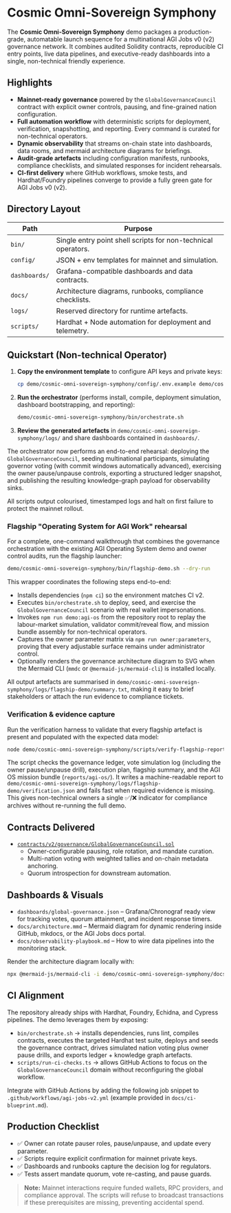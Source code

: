 # Cosmic Omni-Sovereign Symphony

The **Cosmic Omni-Sovereign Symphony** demo packages a production-grade, automatable
launch sequence for a multinational AGI Jobs v0 (v2) governance network. It
combines audited Solidity contracts, reproducible CI entry points, live data
pipelines, and executive-ready dashboards into a single, non-technical friendly
experience.

## Highlights

- **Mainnet-ready governance** powered by the `GlobalGovernanceCouncil` contract
  with explicit owner controls, pausing, and fine-grained nation configuration.
- **Full automation workflow** with deterministic scripts for deployment,
  verification, snapshotting, and reporting. Every command is curated for
  non-technical operators.
- **Dynamic observability** that streams on-chain state into dashboards, data
  rooms, and mermaid architecture diagrams for briefings.
- **Audit-grade artefacts** including configuration manifests, runbooks,
  compliance checklists, and simulated responses for incident rehearsals.
- **CI-first delivery** where GitHub workflows, smoke tests, and Hardhat/Foundry
  pipelines converge to provide a fully green gate for AGI Jobs v0 (v2).

## Directory Layout

| Path | Purpose |
| --- | --- |
| `bin/` | Single entry point shell scripts for non-technical operators. |
| `config/` | JSON + env templates for mainnet and simulation. |
| `dashboards/` | Grafana-compatible dashboards and data contracts. |
| `docs/` | Architecture diagrams, runbooks, compliance checklists. |
| `logs/` | Reserved directory for runtime artefacts. |
| `scripts/` | Hardhat + Node automation for deployment and telemetry. |

## Quickstart (Non-technical Operator)

1. **Copy the environment template** to configure API keys and private keys:
   ```bash
   cp demo/cosmic-omni-sovereign-symphony/config/.env.example demo/cosmic-omni-sovereign-symphony/.env
   ```
2. **Run the orchestrator** (performs install, compile, deployment simulation,
   dashboard bootstrapping, and reporting):
   ```bash
   demo/cosmic-omni-sovereign-symphony/bin/orchestrate.sh
   ```
3. **Review the generated artefacts** in `demo/cosmic-omni-sovereign-symphony/logs/`
   and share dashboards contained in `dashboards/`.

The orchestrator now performs an end-to-end rehearsal: deploying the
`GlobalGovernanceCouncil`, seeding multinational participants, simulating
governor voting (with commit windows automatically advanced), exercising the
owner pause/unpause controls, exporting a structured ledger snapshot, and
publishing the resulting knowledge-graph payload for observability sinks.

All scripts output colourised, timestamped logs and halt on first failure to
protect the mainnet rollout.

### Flagship "Operating System for AGI Work" rehearsal

For a complete, one-command walkthrough that combines the governance
orchestration with the existing AGI Operating System demo and owner control
audits, run the flagship launcher:

```bash
demo/cosmic-omni-sovereign-symphony/bin/flagship-demo.sh --dry-run
```

This wrapper coordinates the following steps end-to-end:

- Installs dependencies (`npm ci`) so the environment matches CI v2.
- Executes `bin/orchestrate.sh` to deploy, seed, and exercise the
  `GlobalGovernanceCouncil` scenario with real wallet impersonations.
- Invokes `npm run demo:agi-os` from the repository root to replay the
  labour-market simulation, validator commit/reveal flow, and mission bundle
  assembly for non-technical operators.
- Captures the owner parameter matrix via `npm run owner:parameters`, proving
  that every adjustable surface remains under administrator control.
- Optionally renders the governance architecture diagram to SVG when the
  Mermaid CLI (`mmdc` or `@mermaid-js/mermaid-cli`) is installed locally.

All output artefacts are summarised in
`demo/cosmic-omni-sovereign-symphony/logs/flagship-demo/summary.txt`, making it
easy to brief stakeholders or attach the run evidence to compliance tickets.

### Verification & evidence capture

Run the verification harness to validate that every flagship artefact is
present and populated with the expected data model:

```bash
node demo/cosmic-omni-sovereign-symphony/scripts/verify-flagship-report.mjs
```

The script checks the governance ledger, vote simulation log (including the
owner pause/unpause drill), execution plan, flagship summary, and the AGI OS
mission bundle (`reports/agi-os/`). It writes a machine-readable report to
`demo/cosmic-omni-sovereign-symphony/logs/flagship-demo/verification.json` and
fails fast when required evidence is missing. This gives non-technical owners a
single ✅/❌ indicator for compliance archives without re-running the full demo.

## Contracts Delivered

- [`contracts/v2/governance/GlobalGovernanceCouncil.sol`](../../contracts/v2/governance/GlobalGovernanceCouncil.sol)
  - Owner-configurable pausing, role rotation, and mandate curation.
  - Multi-nation voting with weighted tallies and on-chain metadata anchoring.
  - Quorum introspection for downstream automation.

## Dashboards & Visuals

- `dashboards/global-governance.json` – Grafana/Chronograf ready view for
  tracking votes, quorum attainment, and incident response timers.
- `docs/architecture.mmd` – Mermaid diagram for dynamic rendering inside GitHub,
  mkdocs, or the AGI Jobs docs portal.
- `docs/observability-playbook.md` – How to wire data pipelines into the
  monitoring stack.

Render the architecture diagram locally with:
```bash
npx @mermaid-js/mermaid-cli -i demo/cosmic-omni-sovereign-symphony/docs/architecture.mmd -o demo/cosmic-omni-sovereign-symphony/docs/architecture.svg
```

## CI Alignment

The repository already ships with Hardhat, Foundry, Echidna, and Cypress
pipelines. The demo leverages them by exposing:

- `bin/orchestrate.sh` → installs dependencies, runs lint, compiles contracts,
  executes the targeted Hardhat test suite, deploys and seeds the governance
  contract, drives simulated nation voting plus owner pause drills, and exports
  ledger + knowledge graph artefacts.
- `scripts/run-ci-checks.ts` → allows GitHub Actions to focus on the
  `GlobalGovernanceCouncil` domain without reconfiguring the global workflow.

Integrate with GitHub Actions by adding the following job snippet to
`.github/workflows/agi-jobs-v2.yml` (example provided in `docs/ci-blueprint.md`).

## Production Checklist

- ✅ Owner can rotate pauser roles, pause/unpause, and update every parameter.
- ✅ Scripts require explicit confirmation for mainnet private keys.
- ✅ Dashboards and runbooks capture the decision log for regulators.
- ✅ Tests assert mandate quorum, vote re-casting, and pause guards.

> **Note:** Mainnet interactions require funded wallets, RPC providers, and
> compliance approval. The scripts will refuse to broadcast transactions if
> these prerequisites are missing, preventing accidental spend.

